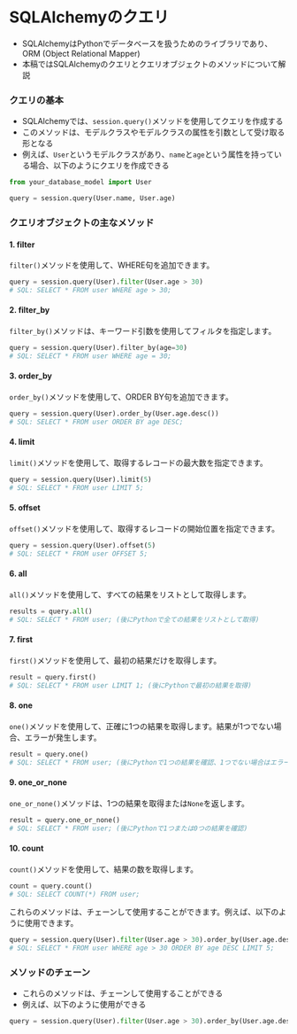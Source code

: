 # SQLAlchemyのクエリ
- SQLAlchemyはPythonでデータベースを扱うためのライブラリであり、ORM (Object Relational Mapper) 
- 本稿ではSQLAlchemyのクエリとクエリオブジェクトのメソッドについて解説

### クエリの基本

- SQLAlchemyでは、`session.query()`メソッドを使用してクエリを作成する
- このメソッドは、モデルクラスやモデルクラスの属性を引数として受け取る形となる
- 例えば、`User`というモデルクラスがあり、`name`と`age`という属性を持っている場合、以下のようにクエリを作成できる

```python
from your_database_model import User

query = session.query(User.name, User.age)
```

### クエリオブジェクトの主なメソッド

#### 1. filter

`filter()`メソッドを使用して、WHERE句を追加できます。

```python
query = session.query(User).filter(User.age > 30)
# SQL: SELECT * FROM user WHERE age > 30;
```

#### 2. filter_by

`filter_by()`メソッドは、キーワード引数を使用してフィルタを指定します。

```python
query = session.query(User).filter_by(age=30)
# SQL: SELECT * FROM user WHERE age = 30;
```

#### 3. order_by

`order_by()`メソッドを使用して、ORDER BY句を追加できます。

```python
query = session.query(User).order_by(User.age.desc())
# SQL: SELECT * FROM user ORDER BY age DESC;
```

#### 4. limit

`limit()`メソッドを使用して、取得するレコードの最大数を指定できます。

```python
query = session.query(User).limit(5)
# SQL: SELECT * FROM user LIMIT 5;
```

#### 5. offset

`offset()`メソッドを使用して、取得するレコードの開始位置を指定できます。

```python
query = session.query(User).offset(5)
# SQL: SELECT * FROM user OFFSET 5;
```

#### 6. all

`all()`メソッドを使用して、すべての結果をリストとして取得します。

```python
results = query.all()
# SQL: SELECT * FROM user; (後にPythonで全ての結果をリストとして取得)
```

#### 7. first

`first()`メソッドを使用して、最初の結果だけを取得します。

```python
result = query.first()
# SQL: SELECT * FROM user LIMIT 1; (後にPythonで最初の結果を取得)
```

#### 8. one

`one()`メソッドを使用して、正確に1つの結果を取得します。結果が1つでない場合、エラーが発生します。

```python
result = query.one()
# SQL: SELECT * FROM user; (後にPythonで1つの結果を確認、1つでない場合はエラーを発生)
```

#### 9. one_or_none

`one_or_none()`メソッドは、1つの結果を取得または`None`を返します。

```python
result = query.one_or_none()
# SQL: SELECT * FROM user; (後にPythonで1つまたは0つの結果を確認)
```

#### 10. count

`count()`メソッドを使用して、結果の数を取得します。

```python
count = query.count()
# SQL: SELECT COUNT(*) FROM user;
```

これらのメソッドは、チェーンして使用することができます。例えば、以下のように使用できます。

```python
query = session.query(User).filter(User.age > 30).order_by(User.age.desc()).limit(5)
# SQL: SELECT * FROM user WHERE age > 30 ORDER BY age DESC LIMIT 5;
```


### メソッドのチェーン
- これらのメソッドは、チェーンして使用することができる
- 例えば、以下のように使用ができる

```python
query = session.query(User).filter(User.age > 30).order_by(User.age.desc()).limit(5)
```
